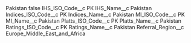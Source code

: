 <?xml version="1.0" encoding="UTF-8"?>
<CustomMetadata xmlns="http://soap.sforce.com/2006/04/metadata" xmlns:xsi="http://www.w3.org/2001/XMLSchema-instance" xmlns:xsd="http://www.w3.org/2001/XMLSchema">
    <label>Pakistan</label>
    <protected>false</protected>
    <values>
        <field>IHS_ISO_Code__c</field>
        <value xsi:type="xsd:string">PK</value>
    </values>
    <values>
        <field>IHS_Name__c</field>
        <value xsi:type="xsd:string">Pakistan</value>
    </values>
    <values>
        <field>Indices_ISO_Code__c</field>
        <value xsi:type="xsd:string">PK</value>
    </values>
    <values>
        <field>Indices_Name__c</field>
        <value xsi:type="xsd:string">Pakistan</value>
    </values>
    <values>
        <field>MI_ISO_Code__c</field>
        <value xsi:type="xsd:string">PK</value>
    </values>
    <values>
        <field>MI_Name__c</field>
        <value xsi:type="xsd:string">Pakistan</value>
    </values>
    <values>
        <field>Platts_ISO_Code__c</field>
        <value xsi:type="xsd:string">PK</value>
    </values>
    <values>
        <field>Platts_Name__c</field>
        <value xsi:type="xsd:string">Pakistan</value>
    </values>
    <values>
        <field>Ratings_ISO_Code__c</field>
        <value xsi:type="xsd:string">PK</value>
    </values>
    <values>
        <field>Ratings_Name__c</field>
        <value xsi:type="xsd:string">Pakistan</value>
    </values>
    <values>
        <field>Referral_Region__c</field>
        <value xsi:type="xsd:string">Europe_Middle_East_and_Africa</value>
    </values>
</CustomMetadata>
